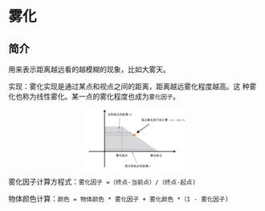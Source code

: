 # 雾化

## 简介
用来表示距离越远看的越模糊的现象，比如大雾天。

实现：雾化实现是通过某点和视点之间的距离，距离越远雾化程度越高。这 种雾化也称为线性雾化。某一点的雾化程度也成为`雾化因子`。

<img src="../image/雾化因子.png" width="200" style="margin: auto;display: block" alt=""/>

雾化因子计算方程式：`雾化因子 =（终点-当前点）/（终点-起点)`

物体颜色计算：`颜色 = 物体颜色 * 雾化因子 + 雾化颜色 *（1 - 雾化因子)`
